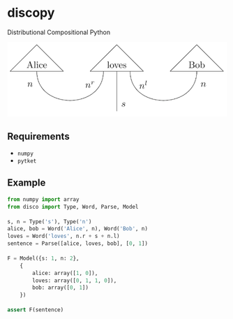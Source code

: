 # discopy
Distributional Compositional Python

![Alice loves Bob.](figures/alice-loves-bob.png)

## Requirements

* `numpy`
* `pytket`

## Example

```python
from numpy import array
from disco import Type, Word, Parse, Model

s, n = Type('s'), Type('n')
alice, bob = Word('Alice', n), Word('Bob', n)
loves = Word('loves', n.r + s + n.l)
sentence = Parse([alice, loves, bob], [0, 1])

F = Model({s: 1, n: 2},
    {
        alice: array([1, 0]),
        loves: array([0, 1, 1, 0]),
        bob: array([0, 1])
    })

assert F(sentence)
```
